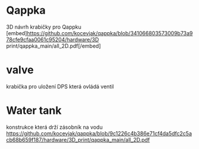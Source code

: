 # Qappka
3D návrh krabičky pro Qappku
<object data="qappka_main/all_2D.pdf" type="application/pdf" width="100%"> 
</object>
[embed]https://github.com/kocevjak/qappka/blob/341066803573009b73a978cfe9cfaa0061c95204/hardware/3D print/qappka_main/all_2D.pdf[/embed]
# valve
krabička pro uložení DPS která ovládá ventil

# Water tank
konstrukce která drží zásobník na vodu
https://github.com/kocevjak/qappka/blob/9c1226c4b386e71cf4da5dfc2c5acb68b659f187/hardware/3D_print/qappka_main/all_2D.pdf